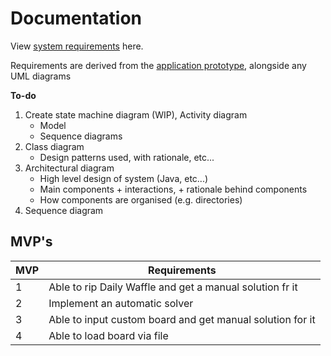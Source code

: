
# Documentation

View [system requirements](./requirements/README.md) here.

Requirements are derived from the [application prototype](https://www.figma.com/proto/IFupHdMiKBGwpyWTNasSc0/Waffle-Cooker?type=design&node-id=1-3&t=SekCsurbLaWEVJ7G-1&scaling=min-zoom&page-id=0%3A1&starting-point-node-id=1%3A3),
alongside any UML diagrams

**To-do**

1. Create state machine diagram (WIP), Activity diagram
   - Model 
   - Sequence diagrams
2. Class diagram
   - Design patterns used, with rationale, etc...
3. Architectural diagram
   - High level design of system (Java, etc...)
   - Main components + interactions, + rationale behind components
   - How components are organised (e.g. directories)
4. Sequence diagram

## MVP's

| MVP | Requirements                                              |
|-----|-----------------------------------------------------------|
| 1   | Able to rip Daily Waffle and get a manual solution fr it |
| 2   | Implement an automatic solver                             |
| 3   | Able to input custom board and get manual solution for it |
| 4   | Able to load board via file                               |
